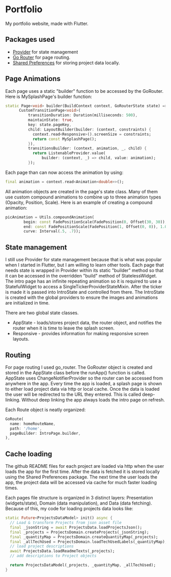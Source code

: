 # Portfolio
My portfolio website, made with Flutter.

## Packages used
* [Provider](https://pub.dev/packages/provider) for state management
* [Go Router](https://pub.dev/packages/go_router) for page routing.
* [Shared Preferences](https://pub.dev/packages/shared_preferences) for storing project data locally.


## Page Animations
Each page uses a static "builder" function to be accessed by the GoRouter. Here is MySplashPage's builder function:
```dart
static Page<void> builder(BuildContext context, GoRouterState state) =>
      CustomTransitionPage<void>(
          transitionDuration: Duration(milliseconds: 500),
          maintainState: true,
          key: state.pageKey,
          child: LayoutBuilder(builder: (context, constraints) {
            context.read<Responsive>().screenSize = constraints;
            return const MySplashPage();
          }),
          transitionsBuilder: (context, animation, _, child) {
            return ListenableProvider.value(
                builder: (context, _) => child, value: animation);
          });
```

Each page than can now access the animation by using:
```dart
final animation = context.read<Animation<double>>();
```
All animation objects are created in the page's state class. Many of them use custom compound animations to combine
up to three animation types (Opacity, Position, Scale). Here is an example of creating a compound animation:
```dart
picAnimation = Utils.compoundAnimation(
        begin: const FadePositionScale(FadePosition(0, Offset(30, 30)), .9),
        end: const FadePositionScale(FadePosition(1, Offset(0, 0)), 1.0),
        curve: Interval(.5, .7));
```

## State management
I still use Provider for state management because that is what was popular when I started in Flutter, but I am
willing to learn other tools. 
Each page that needs state is wrapped in Provider within its static "builder" method so that it can be accessed in
the overridden "build" method of StatelessWidget.
The intro page has an infinite repeating animation so it is required to use a StatefulWidget to access a 
SingleTickerProviderStateMixin. After the ticker is made it is passed into IntroState and controlled from there.
The IntroState is created with the global providers to ensure the images and animations are initialized in time.

There are two global state classes.
* AppState - loads/stores project data, the router object, and notifies the router when it is time to leave the splash screen.
* Responsive - provides information for making responsive screen layouts.

## Routing
For page routing I used go_router. The GoRouter object is created and stored in the AppState class before
the runApp() function is called. AppState uses ChangeNotifierProvider so the router can be accessed from anywhere
in the app. Every time the app is loaded, a splash page is shown to either load project data via http or local cache.
Once the data is loaded the user will be redirected to the URL they entered. This is called deep-linking. Without 
deep linking the app always loads the intro page on refresh.

Each Route object is neatly organized:
```dart
GoRoute(
  name: homeRouteName,
  path: '/home',
  pageBuilder: IntroPage.builder,
),
```

## Cache loading
The github README files for each project are loaded via http when the user loads the app for the first time.
After the data is fetched it is stored locally using the Shared Preferences package. The next time the user 
loads the app, the project data will be accessed via cache for much faster loading times.

Each pages file structure is organized in 3 distinct layers: Presentation (widgets/state), Domain (data manipulation),
and Data (data fetching). Because of this, my code for loading projects data looks like:
```dart
static Future<ProjectsDataModel> init() async {
  // Load & transform Projects from json asset file
  final _jsonString = await ProjectsData.loadProjectsJson();
  final _projects = ProjectsDomain.createProjects(_jsonString);
  final _quantityMap = ProjectsDomain.createQuantityMap(_projects);
  final _allTechUsed = ProjectsDomain.loadTechUsedLabels(_quantityMap);
  // load project descriptions
  await ProjectsData.loadReadmeTexts(_projects);
  // add descriptions to Project objects

  return ProjectsDataModel(_projects, _quantityMap, _allTechUsed);
}
```


